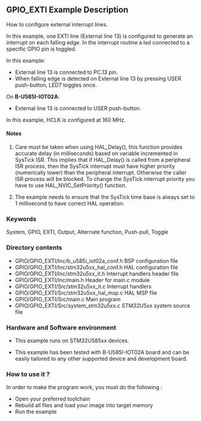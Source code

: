 ## <b>GPIO_EXTI Example Description</b>

How to configure external interrupt lines.

In this example, one EXTI line (External line 13) is configured to generate an interrupt on each falling edge.
In the interrupt routine a led connected to a specific GPIO pin is toggled.

In this example:

- External line 13 is connected to PC.13 pin.
- When falling edge is detected on External line 13 by pressing USER push-button, LED7 toggles once.

On **B-U585I-IOT02A**:

- External line 13 is connected to USER push-button.

In this example, HCLK is configured at 160 MHz.

#### <b>Notes</b>

 1. Care must be taken when using HAL_Delay(), this function provides accurate delay (in milliseconds)
    based on variable incremented in SysTick ISR. This implies that if HAL_Delay() is called from
    a peripheral ISR process, then the SysTick interrupt must have higher priority (numerically lower)
    than the peripheral interrupt. Otherwise the caller ISR process will be blocked.
    To change the SysTick interrupt priority you have to use HAL_NVIC_SetPriority() function.

 2. The example needs to ensure that the SysTick time base is always set to 1 millisecond
      to have correct HAL operation.

### <b>Keywords</b>

System, GPIO, EXTI, Output, Alternate function, Push-pull, Toggle

### <b>Directory contents</b>

  - GPIO/GPIO_EXTI/Inc/b_u585i_iot02a_conf.h   BSP configuration file
  - GPIO/GPIO_EXTI/Inc/stm32u5xx_hal_conf.h    HAL configuration file
  - GPIO/GPIO_EXTI/Inc/stm32u5xx_it.h          Interrupt handlers header file
  - GPIO/GPIO_EXTI/Inc/main.h                  Header for main.c module
  - GPIO/GPIO_EXTI/Src/stm32u5xx_it.c          Interrupt handlers
  - GPIO/GPIO_EXTI/Src/stm32u5xx_hal_msp.c     HAL MSP file
  - GPIO/GPIO_EXTI/Src/main.c                  Main program
  - GPIO/GPIO_EXTI/Src/system_stm32u5xx.c      STM32U5xx system source file

### <b>Hardware and Software environment</b>

  - This example runs on STM32U585xx devices.

  - This example has been tested with B-U585I-IOT02A board and can be
    easily tailored to any other supported device and development board.

### <b>How to use it ?</b>

In order to make the program work, you must do the following :

 - Open your preferred toolchain
 - Rebuild all files and load your image into target memory
 - Run the example


